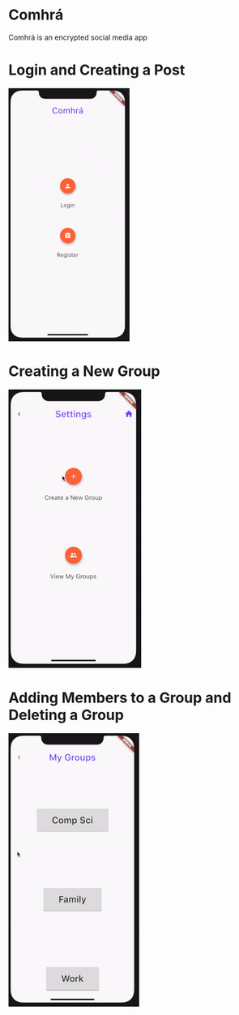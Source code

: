 # Comhrá

Comhrá is an encrypted social media app

# Login and Creating a Post

![Login and Creating a Post](demo/login.gif)

# Creating a New Group

![Creating a New Group](demo/createnewgroup.gif)

# Adding Members to a Group and Deleting a Group

![Adding Members](demo/addingmembers.gif)